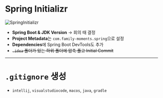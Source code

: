 # Spring Initializr
![SpringInitializr](https://github.com/sonshn/Spring-Project-Template/assets/55887179/0d969f74-4bee-4279-b3a0-6aa842d3f0c5)
- **Spring Boot & JDK Version** -> 회의 때 결정
- **Project Metadata**는 `com.family-moments.spring`으로 설정
- **Dependencies**에 Spring Boot DevTools도 추가
- ~~`.idea` 폴더가 있는 하위 폴더에 압축 풀고 Initial Commit~~

---

# `.gitignore` 생성
- `intellij`, `visualstudiocode`, `macos`, `java`, `gradle`
